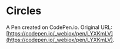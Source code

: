 # Circles

A Pen created on CodePen.io. Original URL: [https://codepen.io/_webiox/pen/LYXKmLV](https://codepen.io/_webiox/pen/LYXKmLV).

